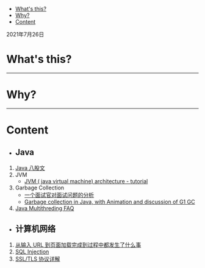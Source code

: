 - [What's this?](#whats-this)
- [Why?](#why)
- [Content](#content)

2021年7月26日
# What's this?

---
# Why?

---
# Content
* ## Java
1. [Java 八股文](https://zhuanlan.zhihu.com/p/388492859)
1. JVM
    * [JVM ( java virtual machine) architecture - tutorial](https://www.youtube.com/watch?v=ZBJ0u9MaKtM)
2. Garbage Collection 
    * [一个面试官对面试问题的分析](https://www.iteye.com/blog/icyfenix-715301)
    * [Garbage collection in Java, with Animation and discussion of G1 GC](https://www.youtube.com/watch?v=UnaNQgzw4zY)
3. [Java Multithreding FAQ](https://www.zhihu.com/question/22375509/answer/21161626)

* ## 计算机网络
1. [从输入 URL 到页面加载完成到过程中都发生了什么事](http://fex.baidu.com/blog/2014/05/what-happen/)
2. [SQL Injection](https://www.w3schools.com/sql/sql_injection.asp)
3. [SSL/TLS 协议详解](https://cshihong.github.io/2019/05/09/SSL%E5%8D%8F%E8%AE%AE%E8%AF%A6%E8%A7%A3/)
